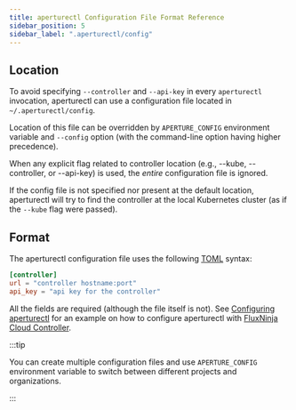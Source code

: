 ```yaml
---
title: aperturectl Configuration File Format Reference
sidebar_position: 5
sidebar_label: ".aperturectl/config"
---
```


<!-- If our configuration file grows, would be nice to automatically generate
it from corresponding go structs from cmd/aperturectl/cmd/utils/controller.go -->

## Location

To avoid specifying `--controller` and `--api-key` in every `aperturectl` invocation,
aperturectl can use a configuration file located in `~/.aperturectl/config`.

Location of this file can be overridden by `APERTURE_CONFIG` environment
variable and `--config` option (with the command-line option having higher
precedence).

When any explicit flag related to controller location (e.g., --kube,
--controller, or --api-key) is used, the _entire_ configuration file is
ignored.

If the config file is not specified nor present at the default location,
aperturectl will try to find the controller at the local Kubernetes cluster (as
if the `--kube` flag were passed).

## Format

The aperturectl configuration file uses the following [TOML][] syntax:

```toml
[controller]
url = "controller hostname:port"
api_key = "api key for the controller"
```

All the fields are required (although the file itself is not). See [Configuring
aperturectl][] for an example on how to configure aperturectl with [FluxNinja
Cloud Controller][].

:::tip

You can create multiple configuration files and use `APERTURE_CONFIG`
environment variable to switch between different projects and organizations.

:::

[TOML]: https://toml.io/
[Configuring aperturectl]: /get-started/installation/configure-cli.md
[FluxNinja Cloud Controller]: /reference/fluxninja.md#cloud-controller
